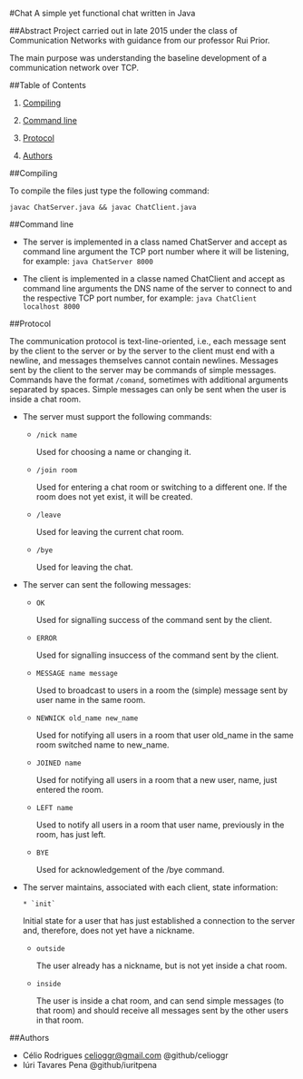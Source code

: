 #Chat
A simple yet functional chat written in Java

##Abstract
Project carried out in late 2015 under the class of Communication Networks with guidance from our professor Rui Prior.

The main purpose was understanding the baseline development of a communication network over TCP.

##Table of Contents

1. [Compiling]()

2. [Command line]()

3. [Protocol]()

4. [Authors]()



##Compiling

 To compile the files just type the following command:
 
 `javac ChatServer.java && javac ChatClient.java`



##Command line

- The server is implemented in a class named ChatServer and accept as command line argument the TCP port number where it will be listening, for example:
`java ChatServer 8000`

- The client is implemented in a classe named ChatClient and accept as command line arguments the DNS name of the server to connect to and the respective TCP port number, for example:
`java ChatClient localhost 8000`


##Protocol

The communication protocol is text-line-oriented, i.e., each message sent by the client to the server or by the server to the client must end with a newline, and messages themselves cannot contain newlines.
Messages sent by the client to the server may be commands of simple messages.
Commands have the format `/comand`, sometimes with additional arguments separated by spaces. Simple messages can only be sent when the user is inside a chat room.

* The server must support the following commands:
  
  
    * `/nick name`
       
       Used for choosing a name or changing it.
  
  
    * `/join room`
       
       Used for entering a chat room or switching to a different one. If the room does not yet exist, it will be created.
  
  
    * `/leave`
       
       Used for leaving the current chat room.
  
  
    * `/bye` 
       
       Used for leaving the chat.
    
  
* The server can sent the following messages:

    * `OK`
    
        Used for signalling success of the command sent by the client.
    * `ERROR`
    
        Used for signalling insuccess of the command sent by the client.
    * `MESSAGE name message`
    
        Used to broadcast to users in a room the (simple) message sent by user name in the same room.
    * `NEWNICK old_name new_name`
    
      Used for notifying all users in a room that user old_name in the same room switched name to new_name.
    * `JOINED name`
    
      Used for notifying all users in a room that a new user, name, just entered the room.
    * `LEFT name` 
    
      Used to notify all users in a room that user name, previously in the room, has just left.
    * `BYE`
    
      Used for acknowledgement of the /bye command.


* The server maintains, associated with each client, state information:

      * `init`
      
     Initial state for a user that has just established a connection to the server and, therefore, does not yet have a nickname.

    * `outside`
  
      The user already has a nickname, but is not yet inside a chat room.
  
    * `inside`

      The user is inside a chat room, and can send simple messages (to that room) and should receive all messages sent by the other users in that room.

##Authors

* Célio Rodrigues celioggr@gmail.com @github/celioggr
* Iúri Tavares Pena @github/iuritpena
